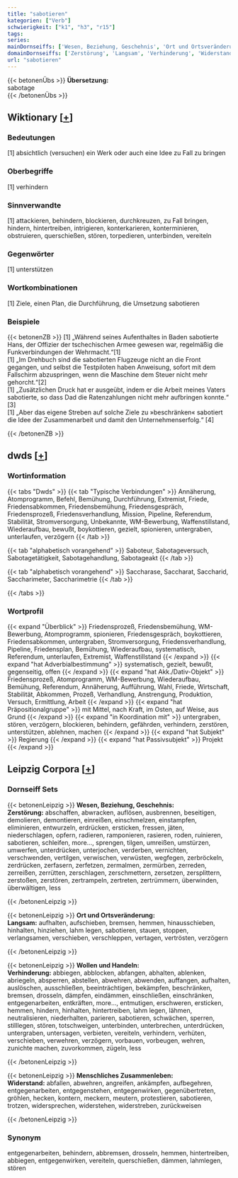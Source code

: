 ```yaml
---
title: "sabotieren"
kategorien: ["Verb"]
schwierigkeit: ["k1", "h3", "r15"]
tags:
series:
mainDornseiffs: ['Wesen, Beziehung, Geschehnis', 'Ort und Ortsveränderung', 'Wollen und Handeln', 'Menschliches Zusammenleben']
domainDornseiffs: ['Zerstörung', 'Langsam', 'Verhinderung', 'Widerstand']
url: "sabotieren"
---
```


{{< betonenÜbs >}}
**Übersetzung:**  
sabotage  
{{< /betonenÜbs >}}

## Wiktionary [[+](https://de.wiktionary.org/wiki/sabotieren)]

### Bedeutungen
[1] absichtlich (versuchen) ein Werk oder auch eine Idee zu Fall zu bringen  

### Oberbegriffe
[1] verhindern  

### Sinnverwandte
[1] attackieren, behindern, blockieren, durchkreuzen, zu Fall bringen, hindern, hintertreiben, intrigieren, konterkarieren, konterminieren, obstruieren, querschießen, stören, torpedieren, unterbinden, vereiteln  

### Gegenwörter
[1] unterstützen  

### Wortkombinationen
[1] Ziele, einen Plan, die Durchführung, die Umsetzung sabotieren  

### Beispiele
{{< betonenZB >}}
[1] „Während seines Aufenthaltes in Baden sabotierte Hans, der Offizier der tschechischen Armee gewesen war, regelmäßig die Funkverbindungen der Wehrmacht.“[1]  
[1] „Im Drehbuch sind die sabotierten Flugzeuge nicht an die Front gegangen, und selbst die Testpiloten haben Anweisung, sofort mit dem Fallschirm abzuspringen, wenn die Maschine dem Steuer nicht mehr gehorcht.“[2]  
[1] „Zusätzlichen Druck hat er ausgeübt, indem er die Arbeit meines Vaters sabotierte, so dass Dad die Ratenzahlungen nicht mehr aufbringen konnte.“ [3]  
[1] „Aber das eigene Streben auf solche Ziele zu »beschränken« sabotiert die Idee der Zusammenarbeit und damit den Unternehmenserfolg.“ [4]  

{{< /betonenZB >}}


## dwds [[+](https://www.dwds.de/wb/sabotieren)]

### Wortinformation
{{< tabs "Dwds" >}}
{{< tab "Typische Verbindungen" >}}
Annäherung, Atomprogramm, Befehl, Bemühung, Durchführung, Extremist, Friede, Friedensabkommen, Friedensbemühung, Friedensgespräch, Friedensprozeß, Friedensverhandlung, Mission, Pipeline, Referendum, Stabilität, Stromversorgung, Unbekannte, WM-Bewerbung, Waffenstillstand, Wiederaufbau, bewußt, boykottieren, gezielt, spionieren, untergraben, unterlaufen, verzögern
{{< /tab >}}

{{< tab "alphabetisch vorangehend" >}}
Saboteur, Sabotageversuch, Sabotagetätigkeit, Sabotagehandlung, Sabotageakt
{{< /tab >}}

{{< tab "alphabetisch vorangehend" >}}
Saccharase, Saccharat, Saccharid, Saccharimeter, Saccharimetrie
{{< /tab >}}

{{< /tabs >}}

### Wortprofil
{{< expand "Überblick" >}} Friedensprozeß, Friedensbemühung, WM-Bewerbung, Atomprogramm, spionieren, Friedensgespräch, boykottieren, Friedensabkommen, untergraben, Stromversorgung, Friedensverhandlung, Pipeline, Friedensplan, Bemühung, Wiederaufbau, systematisch, Referendum, unterlaufen, Extremist, Waffenstillstand {{< /expand >}}
{{< expand "hat Adverbialbestimmung" >}} systematisch, gezielt, bewußt, gegenseitig, offen {{< /expand >}}
{{< expand "hat Akk./Dativ-Objekt" >}} Friedensprozeß, Atomprogramm, WM-Bewerbung, Wiederaufbau, Bemühung, Referendum, Annäherung, Aufführung, Wahl, Friede, Wirtschaft, Stabilität, Abkommen, Prozeß, Verhandlung, Anstrengung, Produktion, Versuch, Ermittlung, Arbeit {{< /expand >}}
{{< expand "hat Präpositionalgruppe" >}} mit Mittel, nach Kraft, im Osten, auf Weise, aus Grund {{< /expand >}}
{{< expand "in Koordination mit" >}} untergraben, stören, verzögern, blockieren, behindern, gefährden, verhindern, zerstören, unterstützen, ablehnen, machen {{< /expand >}}
{{< expand "hat Subjekt" >}} Regierung {{< /expand >}}
{{< expand "hat Passivsubjekt" >}} Projekt {{< /expand >}}

## Leipzig Corpora [[+](https://corpora.uni-leipzig.de/en/res?word=sabotieren&corpusId=deu_newscrawl-public_2018)]

### Dornseiff Sets
{{< betonenLeipzig >}}
**Wesen, Beziehung, Geschehnis:**  
**Zerstörung:** abschaffen, abwracken, auflösen, ausbrennen, beseitigen, demolieren, demontieren, einreißen, einschmelzen, einstampfen, eliminieren, entwurzeln, erdrücken, ersticken, fressen, jäten, niederschlagen, opfern, radieren, ramponieren, rasieren, roden, ruinieren, sabotieren, schleifen, more..., sprengen, tilgen, umreißen, umstürzen, umwerfen, unterdrücken, unterjochen, verderben, vernichten, verschwenden, vertilgen, verwischen, verwüsten, wegfegen, zerbröckeln, zerdrücken, zerfasern, zerfetzen, zermalmen, zermürben, zerreden, zerreißen, zerrütten, zerschlagen, zerschmettern, zersetzen, zersplittern, zerstoßen, zerstören, zertrampeln, zertreten, zertrümmern, überwinden, überwältigen, less  

{{< /betonenLeipzig >}}


{{< betonenLeipzig >}}
**Ort und Ortsveränderung:**  
**Langsam:** aufhalten, aufschieben, bremsen, hemmen, hinausschieben, hinhalten, hinziehen, lahm legen, sabotieren, stauen, stoppen, verlangsamen, verschieben, verschleppen, vertagen, vertrösten, verzögern  

{{< /betonenLeipzig >}}


{{< betonenLeipzig >}}
**Wollen und Handeln:**  
**Verhinderung:** abbiegen, abblocken, abfangen, abhalten, ablenken, abriegeln, absperren, abstellen, abwehren, abwenden, auffangen, aufhalten, auslöschen, ausschließen, beeinträchtigen, bekämpfen, beschränken, bremsen, drosseln, dämpfen, eindämmen, einschließen, einschränken, entgegenarbeiten, entkräften, more..., entmutigen, erschweren, ersticken, hemmen, hindern, hinhalten, hintertreiben, lahm legen, lähmen, neutralisieren, niederhalten, parieren, sabotieren, schwächen, sperren, stilllegen, stören, totschweigen, unterbinden, unterbrechen, unterdrücken, untergraben, untersagen, verbieten, vereiteln, verhindern, verhüten, verschieben, verwehren, verzögern, vorbauen, vorbeugen, wehren, zunichte machen, zuvorkommen, zügeln, less  

{{< /betonenLeipzig >}}


{{< betonenLeipzig >}}
**Menschliches Zusammenleben:**  
**Widerstand:** abfallen, abwehren, angreifen, ankämpfen, aufbegehren, entgegenarbeiten, entgegenstehen, entgegenwirken, gegenübertreten, gröhlen, hecken, kontern, meckern, meutern, protestieren, sabotieren, trotzen, widersprechen, widerstehen, widerstreben, zurückweisen  

{{< /betonenLeipzig >}}

### Synonym
entgegenarbeiten, behindern, abbremsen, drosseln, hemmen, hintertreiben, abbiegen, entgegenwirken, vereiteln, querschießen, dämmen, lahmlegen, stören

